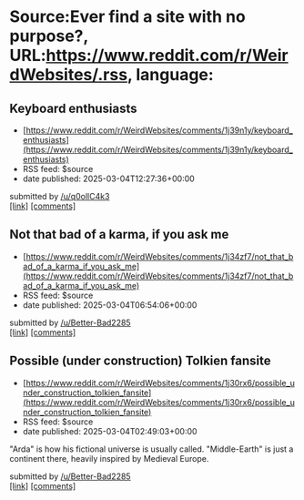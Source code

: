 # Source:Ever find a site with no purpose?, URL:https://www.reddit.com/r/WeirdWebsites/.rss, language:

## Keyboard enthusiasts
 - [https://www.reddit.com/r/WeirdWebsites/comments/1j39n1y/keyboard_enthusiasts](https://www.reddit.com/r/WeirdWebsites/comments/1j39n1y/keyboard_enthusiasts)
 - RSS feed: $source
 - date published: 2025-03-04T12:27:36+00:00

&#32; submitted by &#32; <a href="https://www.reddit.com/user/q0ollC4k3"> /u/q0ollC4k3 </a> <br/> <span><a href="https://geekhack.org/index.php?PHPSESSID=dippkhdgv1pr3rt33meagik2s7jt1ab6&amp;">[link]</a></span> &#32; <span><a href="https://www.reddit.com/r/WeirdWebsites/comments/1j39n1y/keyboard_enthusiasts/">[comments]</a></span>

## Not that bad of a karma, if you ask me
 - [https://www.reddit.com/r/WeirdWebsites/comments/1j34zf7/not_that_bad_of_a_karma_if_you_ask_me](https://www.reddit.com/r/WeirdWebsites/comments/1j34zf7/not_that_bad_of_a_karma_if_you_ask_me)
 - RSS feed: $source
 - date published: 2025-03-04T06:54:06+00:00

&#32; submitted by &#32; <a href="https://www.reddit.com/user/Better-Bad2285"> /u/Better-Bad2285 </a> <br/> <span><a href="https://karma.com/">[link]</a></span> &#32; <span><a href="https://www.reddit.com/r/WeirdWebsites/comments/1j34zf7/not_that_bad_of_a_karma_if_you_ask_me/">[comments]</a></span>

## Possible (under construction) Tolkien fansite
 - [https://www.reddit.com/r/WeirdWebsites/comments/1j30rx6/possible_under_construction_tolkien_fansite](https://www.reddit.com/r/WeirdWebsites/comments/1j30rx6/possible_under_construction_tolkien_fansite)
 - RSS feed: $source
 - date published: 2025-03-04T02:49:03+00:00

<!-- SC_OFF --><div class="md"><p>&quot;Arda&quot; is how his fictional universe is usually called. &quot;Middle-Earth&quot; is just a continent there, heavily inspired by Medieval Europe. </p> </div><!-- SC_ON --> &#32; submitted by &#32; <a href="https://www.reddit.com/user/Better-Bad2285"> /u/Better-Bad2285 </a> <br/> <span><a href="http://arda.com">[link]</a></span> &#32; <span><a href="https://www.reddit.com/r/WeirdWebsites/comments/1j30rx6/possible_under_construction_tolkien_fansite/">[comments]</a></span>

